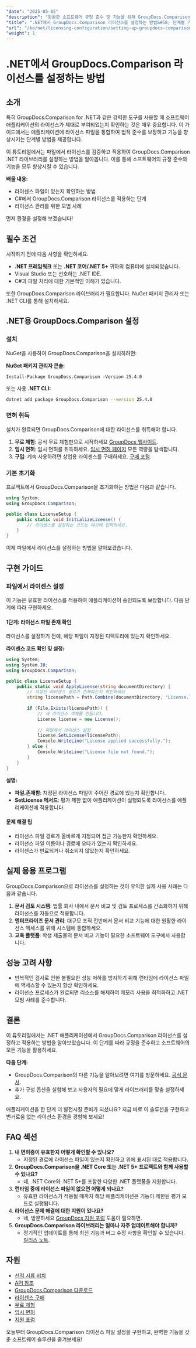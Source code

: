 ```yaml
---
"date": "2025-05-05"
"description": "원활한 소프트웨어 규정 준수 및 기능을 위해 GroupDocs.Comparison 라이선스 파일을 .NET 애플리케이션에 통합하고 적용하는 방법을 알아보세요."
"title": ".NET에서 GroupDocs.Comparison 라이선스를 설정하는 방법&#58; 단계별 가이드"
"url": "/ko/net/licensing-configuration/setting-up-groupdocs-comparison-license-net/"
"weight": 1
---
```


# .NET에서 GroupDocs.Comparison 라이선스를 설정하는 방법

## 소개

특히 GroupDocs.Comparison for .NET과 같은 강력한 도구를 사용할 때 소프트웨어 애플리케이션의 라이선스가 제대로 부여되었는지 확인하는 것은 매우 중요합니다. 이 가이드에서는 애플리케이션에 라이선스 파일을 통합하여 법적 준수를 보장하고 기능을 향상시키는 단계별 방법을 제공합니다.

이 튜토리얼에서는 파일에서 라이선스를 검증하고 적용하여 GroupDocs.Comparison .NET 라이브러리를 설정하는 방법을 알아봅니다. 이를 통해 소프트웨어의 규정 준수와 기능을 모두 향상시킬 수 있습니다.

**배울 내용:**
- 라이센스 파일이 있는지 확인하는 방법
- C#에서 GroupDocs.Comparison 라이선스를 적용하는 단계
- 라이선스 관리를 위한 모범 사례

먼저 환경을 설정해 보겠습니다!

## 필수 조건

시작하기 전에 다음 사항을 확인하세요.
- **.NET 프레임워크** 또는 **.NET 코어/.NET 5+** 귀하의 컴퓨터에 설치되었습니다.
- Visual Studio 또는 선호하는 .NET IDE.
- C#과 파일 처리에 대한 기본적인 이해가 있습니다.

또한 GroupDocs.Comparison 라이브러리가 필요합니다. NuGet 패키지 관리자 또는 .NET CLI를 통해 설치하세요.

## .NET용 GroupDocs.Comparison 설정

### 설치

NuGet을 사용하여 GroupDocs.Comparison을 설치하려면:

**NuGet 패키지 관리자 콘솔:**
```shell
Install-Package GroupDocs.Comparison -Version 25.4.0
```
또는 사용 **.NET CLI:**
```bash
dotnet add package GroupDocs.Comparison --version 25.4.0
```

### 면허 취득

설치가 완료되면 GroupDocs.Comparison에 대한 라이선스를 취득해야 합니다.
1. **무료 체험**: 공식 무료 체험판으로 시작하세요 [GroupDocs 웹사이트](https://releases.groupdocs.com/comparison/net/).
2. **임시 면허**: 임시 면허를 취득하세요. [임시 면허 페이지](https://purchase.groupdocs.com/temporary-license/) 모든 역량을 탐색합니다.
3. **구입**: 계속 사용하려면 상업용 라이센스를 구매하세요. [구매 포털](https://purchase.groupdocs.com/buy).

### 기본 초기화

프로젝트에서 GroupDocs.Comparison을 초기화하는 방법은 다음과 같습니다.

```csharp
using System;
using GroupDocs.Comparison;

public class LicenseSetup {
    public static void InitializeLicense() {
        // 라이센스를 설정하는 코드는 여기에 입력하세요.
    }
}
```

이제 파일에서 라이선스를 설정하는 방법을 알아보겠습니다.

## 구현 가이드

### 파일에서 라이센스 설정

이 기능은 유효한 라이선스를 적용하여 애플리케이션이 승인되도록 보장합니다. 다음 단계에 따라 구현하세요.

#### 1단계: 라이선스 파일 존재 확인

라이선스를 설정하기 전에, 해당 파일이 지정된 디렉토리에 있는지 확인하세요.

**라이센스 코드 확인 및 설정:**
```csharp
using System;
using System.IO;
using GroupDocs.Comparison;

public class LicenseSetup {
    public static void ApplyLicense(string documentDirectory) {
        // 지정된 라이센스 경로가 존재하는지 확인하세요
        string licensePath = Path.Combine(documentDirectory, "License.lic");
        
        if (File.Exists(licensePath)) {
            // 새 라이선스 객체를 만듭니다.
            License license = new License();
            
            // 파일에서 라이센스 설정
            license.SetLicense(licensePath);
            Console.WriteLine("License applied successfully.");
        } else {
            Console.WriteLine("License file not found.");
        }
    }
}
```

**설명:**
- **파일.존재함**: 지정된 라이선스 파일이 주어진 경로에 있는지 확인합니다.
- **SetLicense 메서드**: 평가 제한 없이 애플리케이션이 실행되도록 라이선스를 애플리케이션에 적용합니다.

#### 문제 해결 팁

- 라이선스 파일 경로가 올바르게 지정되어 접근 가능한지 확인하세요.
- 라이선스 파일 이름이나 경로에 오타가 있는지 확인하세요.
- 라이센스가 만료되거나 취소되지 않았는지 확인하세요.

## 실제 응용 프로그램

GroupDocs.Comparison으로 라이선스를 설정하는 것이 유익한 실제 사용 사례는 다음과 같습니다.
1. **문서 검토 시스템**: 법률 회사 내에서 문서 비교 및 검토 프로세스를 간소화하기 위해 라이선스를 자동으로 적용합니다.
2. **엔터프라이즈 문서 관리**: 대규모 조직 전반에서 문서 비교 기능에 대한 원활한 라이선스 액세스를 위해 시스템에 통합하세요.
3. **교육 플랫폼**: 학생 제출물의 문서 비교 기능이 필요한 소프트웨어 도구에서 사용합니다.

## 성능 고려 사항

- 반복적인 검사로 인한 불필요한 성능 저하를 방지하기 위해 런타임에 라이선스 파일에 액세스할 수 있는지 항상 확인하세요.
- 라이선스 프로세스가 완료되면 리소스를 해제하여 메모리 사용을 최적화하고 .NET 모범 사례를 준수합니다.

## 결론

이 튜토리얼에서는 .NET 애플리케이션에서 GroupDocs.Comparison 라이선스를 설정하고 적용하는 방법을 알아보았습니다. 이 단계를 따라 규정을 준수하고 소프트웨어의 모든 기능을 활용하세요. 

**다음 단계:**
- GroupDocs.Comparison의 다른 기능을 알아보려면 여기를 방문하세요. [공식 문서](https://docs.groupdocs.com/comparison/net/).
- 추가 구성 옵션을 실험해 보고 사용자의 필요에 맞게 라이브러리를 맞춤 설정하세요.

애플리케이션을 한 단계 더 발전시킬 준비가 되셨나요? 지금 바로 이 솔루션을 구현하고 번거로움 없는 라이선스 환경을 경험해 보세요!

## FAQ 섹션

1. **내 면허증이 유효한지 어떻게 확인할 수 있나요?**
   - 지정된 경로에 라이선스 파일이 있는지 확인하고 위에 표시된 대로 적용합니다.
2. **GroupDocs.Comparison을 .NET Core 또는 .NET 5+ 프로젝트와 함께 사용할 수 있나요?**
   - 네, .NET Core와 .NET 5+를 포함한 다양한 .NET 플랫폼을 지원합니다.
3. **런타임 중에 라이선스 파일이 없으면 어떻게 되나요?**
   - 유효한 라이선스가 적용될 때까지 해당 애플리케이션은 기능이 제한된 평가 모드로 실행됩니다.
4. **라이선스 문제 해결에 대한 지원이 있나요?**
   - 네, 방문하세요 [GroupDocs 지원 포럼](https://forum.groupdocs.com/c/comparison/) 도움이 필요하면.
5. **GroupDocs.Comparison 라이브러리는 얼마나 자주 업데이트해야 합니까?**
   - 정기적인 업데이트를 통해 최신 기능과 버그 수정 사항을 확인할 수 있습니다. [릴리스 노트](https://releases.groupdocs.com/comparison/net/).

## 자원
- [선적 서류 비치](https://docs.groupdocs.com/comparison/net/)
- [API 참조](https://reference.groupdocs.com/comparison/net/)
- [GroupDocs.Comparison 다운로드](https://releases.groupdocs.com/comparison/net/)
- [라이센스 구매](https://purchase.groupdocs.com/buy)
- [무료 체험](https://releases.groupdocs.com/comparison/net/)
- [임시 면허](https://purchase.groupdocs.com/temporary-license/)
- [지원 포럼](https://forum.groupdocs.com/c/comparison/)

오늘부터 GroupDocs.Comparison 라이선스 파일 설정을 구현하고, 완벽한 기능을 갖춘 소프트웨어 솔루션을 즐겨보세요!